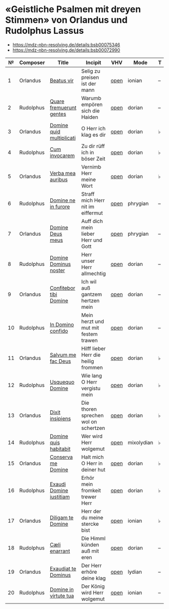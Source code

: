 # «Geistliche Psalmen mit dreyen Stimmen» von Orlandus und Rudolphus Lassus

* https://mdz-nbn-resolving.de/details:bsb00075346
* https://mdz-nbn-resolving.de/details:bsb00072990

| №  | Composer  | Title                                                            | Incipit                              | VHV                                                                                                                                                                | Mode       | T | Finalis | Clefs      |
|----|-----------|------------------------------------------------------------------|--------------------------------------|--------------------------------------------------------------------------------------------------------------------------------------------------------------------|------------|---|---------|------------|
| 1  | Orlandus  | [Beatus vir](kern/01-beatus-vir.krn)                             | Selig zu preisen ist der mann        | [open](https://verovio.humdrum.org/?file=https://raw.githubusercontent.com/WolfgangDrescher/lassus-geistliche-psalmen/master/kern/01-beatus-vir.krn)               | ionian     | – | c       | G2, C2, C3 |
| 2  | Rudolphus | [Quare fremuerunt gentes](kern/02-quare-fremuerunt-gentes.krn)   | Warumb empören sich die Haiden       | [open](https://verovio.humdrum.org/?file=https://raw.githubusercontent.com/WolfgangDrescher/lassus-geistliche-psalmen/master/kern/02-quare-fremuerunt-gentes.krn)  | dorian     | – | d       | G2, C2, C3 |
| 3  | Orlandus  | [Domine quid multiplicati](kern/03-domine-quid-multiplicati.krn) | O Herr ich klag es dir               | [open](https://verovio.humdrum.org/?file=https://raw.githubusercontent.com/WolfgangDrescher/lassus-geistliche-psalmen/master/kern/03-domine-quid-multiplicati.krn) | dorian     | ♭ | g       | G2, C1, C3 |
| 4  | Rudolphus | [Cum invocarem](kern/04-cum-invocarem.krn)                       | Zu dir rüff ich in böser Zeit        | [open](https://verovio.humdrum.org/?file=https://raw.githubusercontent.com/WolfgangDrescher/lassus-geistliche-psalmen/master/kern/04-cum-invocarem.krn)            | dorian     | ♭ | g       | G2, C1, C3 |
| 5  | Orlandus  | [Verba mea auribus](kern/05-verba-mea-auribus.krn)               | Vernimb Herr meine Wort              | [open](https://verovio.humdrum.org/?file=https://raw.githubusercontent.com/WolfgangDrescher/lassus-geistliche-psalmen/master/kern/05-verba-mea-auribus.krn)        | dorian     | ♭ | g       | G2, C1, C3 |
| 6  | Rudolphus | [Domine ne in furore](kern/06-domine-ne-in-furore.krn)           | Straff mich Herr nit im eiffermut    | [open](https://verovio.humdrum.org/?file=https://raw.githubusercontent.com/WolfgangDrescher/lassus-geistliche-psalmen/master/kern/06-domine-ne-in-furore.krn)      | phrygian   | – | e       | C1, C3, C4 |
| 7  | Orlandus  | [Domine Deus meus](kern/07-domine-deus-meus.krn)                 | Auff dich mein lieber Herr und Gott  | [open](https://verovio.humdrum.org/?file=https://raw.githubusercontent.com/WolfgangDrescher/lassus-geistliche-psalmen/master/kern/07-domine-deus-meus.krn)         | phrygian   | – | e       | C1, C3, C4 |
| 8  | Rudolphus | [Domine Dominus noster](kern/08-domine-dominus-noster.krn)       | Herr unser Herr allmechtig           | [open](https://verovio.humdrum.org/?file=https://raw.githubusercontent.com/WolfgangDrescher/lassus-geistliche-psalmen/master/kern/09-domine-dominus-noster.krn)    | dorian     | – | d       | C1, C2, C4 |
| 9  | Orlandus  | [Confitebor tibi Domine](kern/09-confitebor-tibi-domine.krn)     | Ich wil auß gantzem hertzen mein     | [open](https://verovio.humdrum.org/?file=https://raw.githubusercontent.com/WolfgangDrescher/lassus-geistliche-psalmen/master/kern/09-confitebor-tibi-domine.krn)   | dorian     | – | d       | G2, C2, C4 |
| 10 | Rudolphus | [In Domino confido](kern/10-in-domino-confido.krn)               | Mein herzt und mut mit festem trawen | [open](https://verovio.humdrum.org/?file=https://raw.githubusercontent.com/WolfgangDrescher/lassus-geistliche-psalmen/master/kern/10-in-domino-confido.krn)        | dorian     | – | d       | G2, C2, C3 |
| 11 | Orlandus  | [Salvum me fac Deus](kern/11-salvum-me-fac-deus.krn)             | Hilff lieber Herr die heilig frommen | [open](https://verovio.humdrum.org/?file=https://raw.githubusercontent.com/WolfgangDrescher/lassus-geistliche-psalmen/master/kern/11-salvum-me-fac-deus.krn)       | dorian     | ♭ | g       | G2, C1, C3 |
| 12 | Rudolphus | [Usquequo Domine](kern/12-usquequo-domine.krn)                   | Wie lang O Herr vergistu mein        | [open](https://verovio.humdrum.org/?file=https://raw.githubusercontent.com/WolfgangDrescher/lassus-geistliche-psalmen/master/kern/12-usquequo-domine.krn)          | dorian     | ♭ | g       | C1, C3, C4 |
| 13 | Orlandus  | [Dixit insipiens](kern/13-dixit-insipiens.krn)                   | Die thoren sprechen wol on schertzen | [open](https://verovio.humdrum.org/?file=https://raw.githubusercontent.com/WolfgangDrescher/lassus-geistliche-psalmen/master/kern/13-dixit-insipiens.krn)          | dorian     | ♭ | g       | C1, C3, C4 |
| 14 | Rudolphus | [Domine quis habitabit](kern/14-domine-quis-habitabit.krn)       | Wer wird Herr wolgemut               | [open](https://verovio.humdrum.org/?file=https://raw.githubusercontent.com/WolfgangDrescher/lassus-geistliche-psalmen/master/kern/14-domine-quis-habitabit.krn)    | mixolydian | ♭ | c       | G2, C2, C3 |
| 15 | Orlandus  | [Conserva me Domine](kern/15-conserva-me-domine.krn)             | Halt mich O Herr in deiner hut       | [open](https://verovio.humdrum.org/?file=https://raw.githubusercontent.com/WolfgangDrescher/lassus-geistliche-psalmen/master/kern/15-conserva-me-domine.krn)       | dorian     | ♭ | g       | C1, C3, C4 |
| 16 | Rudolphus | [Exaudi Domine iustitiam](kern/16-exaudi-domine-iustitiam.krn)   | Erhör mein fromkeit trewer Herr      | [open](https://verovio.humdrum.org/?file=https://raw.githubusercontent.com/WolfgangDrescher/lassus-geistliche-psalmen/master/kern/16-exaudi-domine-iustitiam.krn)  | dorian     | ♭ | g       | C1, C3, C4 |
| 17 | Orlandus  | [Diligam te Domine](kern/17-diligam-te-domine.krn)               | Herr der du meine stercke bist       | [open](https://verovio.humdrum.org/?file=https://raw.githubusercontent.com/WolfgangDrescher/lassus-geistliche-psalmen/master/kern/17-diligam-te-domine.krn)        | ionian     | ♭ | f       | C1, C3, C4 |
| 18 | Rudolphus | [Cæli enarrant](kern/18-caeli-enarrant.krn)                      | Die Himml künden auß mit eren        | [open](https://verovio.humdrum.org/?file=https://raw.githubusercontent.com/WolfgangDrescher/lassus-geistliche-psalmen/master/kern/18-caeli-enarrant.krn)           | dorian     | – | d       | C1, C1, C4 |
| 19 | Orlandus  | [Exaudiat te Dominus](kern/19-exaudiat-te-dominus.krn)           | Der Herr erhöre deine klag           | [open](https://verovio.humdrum.org/?file=https://raw.githubusercontent.com/WolfgangDrescher/lassus-geistliche-psalmen/master/kern/19-exaudiat-te-dominus.krn)      | lydian     | – | f       | C1, C1, C4 |
| 20 | Rudolphus | [Domine in virtute tua](kern/20-domine-in-virtute-tua.krn)       | Der König wird Herr wolgemut         | [open](https://verovio.humdrum.org/?file=https://raw.githubusercontent.com/WolfgangDrescher/lassus-geistliche-psalmen/master/kern/20-domine-in-virtute-tua.krn)    | ionian     | – | f       | G2, C2, C3 |

